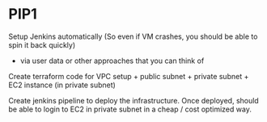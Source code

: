# PIP1

Setup Jenkins automatically (So even if VM crashes, you should be able to spin it back quickly) 
- via user data or other approaches that you can think of

Create terraform code for VPC setup + public subnet + private subnet + EC2 instance (in private subnet)

Create jenkins pipeline to deploy the infrastructure. 
Once deployed, should be able to login to EC2 in private subnet in a cheap / cost optimized way.
